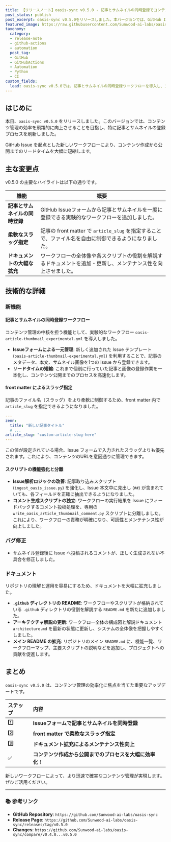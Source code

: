 ```yaml
---
title: 【リリースノート】oasis-sync v0.5.0 - 記事とサムネイルの同時登録でコンテンツ管理を効率化
post_status: publish
post_excerpt: oasis-sync v0.5.0をリリースしました。本バージョンでは、GitHub Issueから記事とサムネイルを同時に登録できる新ワークフローを導入し、コンテンツ管理を大幅に効率化しています。
featured_image: https://raw.githubusercontent.com/Sunwood-ai-labs/oasis-sync/main/generated-images/release-v0.5.0-20251018_170842/imagen-4-ultra_2025-10-18T17-09-42-828Z_A_mesmerizing_and_vivid_digital_painting_featuring_1.png
taxonomy:
  category:
  - release-note
  - github-actions
  - automation
  post_tag:
  - GitHub
  - GitHubActions
  - Automation
  - Python
  - CI
custom_fields:
  lead: oasis-sync v0.5.0では、記事とサムネイルの同時登録ワークフローを導入し、コンテンツ管理のリードタイムを短縮しました。本記事では、新機能やドキュメント拡充などの技術的な詳細を解説します。
---
```


## はじめに

本日、`oasis-sync v0.5.0` をリリースしました。このバージョンでは、コンテンツ管理の効率を飛躍的に向上させることを目指し、特に記事とサムネイルの登録プロセスを刷新しました。

GitHub Issue を起点とした新しいワークフローにより、コンテンツ作成から公開までのリードタイムを大幅に短縮します。

## 主な変更点

v0.5.0 の主要なハイライトは以下の通りです。

| 機能 | 概要 |
| --- | --- |
| **記事とサムネイルの同時登録** | GitHub Issueフォームから記事とサムネイルを一度に登録できる実験的なワークフローを追加しました。 |
| **柔軟なスラッグ指定** | 記事の front matter で `article_slug` を指定することで、ファイル名を自由に制御できるようになりました。 |
| **ドキュメントの大幅な拡充** | ワークフローの全体像や各スクリプトの役割を解説するドキュメントを追加・更新し、メンテナンス性を向上させました。 |

## 技術的な詳細

### 新機能

#### 記事とサムネイルの同時登録ワークフロー

コンテンツ管理の中核を担う機能として、実験的なワークフロー `oasis-article-thumbnail_experimental.yml` を導入しました。

- **Issueフォームによる一元管理**: 新しく追加された Issue テンプレート (`oasis-article-thumbnail-experimental.yml`) を利用することで、記事のメタデータ、本文、サムネイル画像を1つの Issue から登録できます。
- **リードタイムの短縮**: これまで個別に行っていた記事と画像の登録作業を一本化し、コンテンツ公開までのプロセスを高速化します。

#### front matter によるスラッグ指定

記事のファイル名（スラッグ）をより柔軟に制御するため、front matter 内で `article_slug` を指定できるようになりました。

```yaml
---
zenn:
  title: "新しい記事タイトル"
  # ...
article_slug: "custom-article-slug-here"
---
```

この値が設定されている場合、Issue フォームで入力されたスラッグよりも優先されます。これにより、コンテンツのURLを意図通りに管理できます。

#### スクリプトの機能強化と分離

- **Issue解析ロジックの改善**: 記事取り込みスクリプト (`ingest_oasis_issue.py`) を強化し、Issue 本文中に見出し (`##`) が含まれていても、各フィールドを正確に抽出できるようになりました。
- **コメント生成スクリプトの独立**: ワークフローの実行結果を Issue にフィードバックするコメント投稿処理を、専用の `write_oasis_article_thumbnail_comment.py` スクリプトに分離しました。これにより、ワークフローの責務が明確になり、可読性とメンテナンス性が向上しました。

### バグ修正

- サムネイル登録後に Issue へ投稿されるコメントが、正しく生成されない不具合を修正しました。

### ドキュメント

リポジトリの理解と運用を容易にするため、ドキュメントを大幅に拡充しました。

- **`.github` ディレクトリの README**: ワークフローやスクリプトが格納されている `.github` ディレクトリの役割を解説する `README.md` を新たに追加しました。
- **アーキテクチャ解説の更新**: ワークフロー全体の構成図と解説ドキュメント `architecture.md` を最新の状態に更新し、システムの全体像を把握しやすくしました。
- **メイン README の拡充**: リポジトリのメイン `README.md` に、機能一覧、ワークフローマップ、主要スクリプトの説明などを追加し、プロジェクトへの貢献を促進します。

## まとめ

`oasis-sync v0.5.0` は、コンテンツ管理の効率化に焦点を当てた重要なアップデートです。

| ステップ | 内容 |
| :--- | :--- |
| 1️⃣ | **Issueフォームで記事とサムネイルを同時登録** |
| 2️⃣ | **front matter で柔軟なスラッグ指定** |
| 3️⃣ | **ドキュメント拡充によるメンテナンス性向上** |
| ✅ | **コンテンツ作成から公開までのプロセスを大幅に効率化！** |

新しいワークフローによって、より迅速で確実なコンテンツ管理が実現します。ぜひご活用ください。

---

### 📚 参考リンク

- **GitHub Repository**: `https://github.com/Sunwood-ai-labs/oasis-sync`
- **Release Page**: `https://github.com/Sunwood-ai-labs/oasis-sync/releases/tag/v0.5.0`
- **Changes**: `https://github.com/Sunwood-ai-labs/oasis-sync/compare/v0.4.0...v0.5.0`
